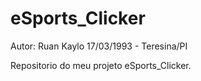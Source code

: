 # eSports_Clicker

Autor: Ruan Kaylo
17/03/1993 - Teresina/PI

Repositorio do meu projeto eSports_Clicker.
